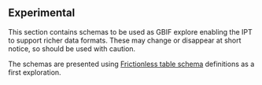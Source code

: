 ## Experimental

This section contains schemas to be used as GBIF explore enabling the IPT to support richer data formats.
These may change or disappear at short notice, so should be used with caution.

The schemas are presented using [Frictionless table schema](https://specs.frictionlessdata.io/table-schema/) definitions as a first exploration.
